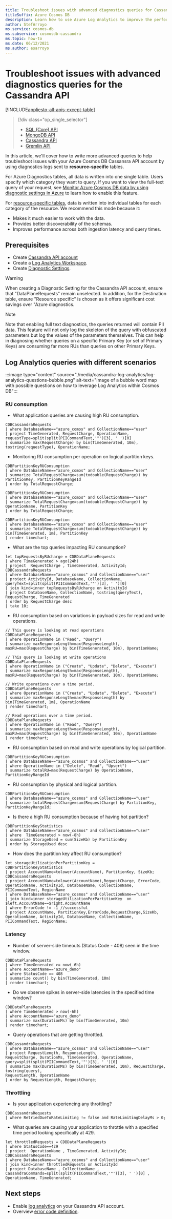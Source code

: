 ```yaml
---
title: Troubleshoot issues with advanced diagnostics queries for Cassandra API
titleSuffix: Azure Cosmos DB
description: Learn how to use Azure Log Analytics to improve the performance and health of your Azure Cosmos DB Cassandra API account.
author: StefArroyo
ms.service: cosmos-db
ms.subservice: cosmosdb-cassandra
ms.topic: how-to
ms.date: 06/12/2021
ms.author: esarroyo 
---
```


# Troubleshoot issues with advanced diagnostics queries for the Cassandra API

[!INCLUDE[appliesto-all-apis-except-table](../includes/appliesto-all-apis-except-table.md)]

> [!div class="op_single_selector"]
> * [SQL (Core) API](../cosmos-db-advanced-queries.md)
> * [MongoDB API](../mongodb/diagnostic-queries-mongodb.md)
> * [Cassandra API](diagnostic-queries-cassandra.md)
> * [Gremlin API](../queries-gremlin.md)


In this article, we'll cover how to write more advanced queries to help troubleshoot issues with your Azure Cosmos DB Cassansra API account by using diagnostics logs sent to **resource-specific** tables.

For Azure Diagnostics tables, all data is written into one single table. Users specify which category they want to query. If you want to view the full-text query of your request, see [Monitor Azure Cosmos DB data by using diagnostic settings in Azure](../cosmosdb-monitor-resource-logs.md#full-text-query) to learn how to enable this feature.

For [resource-specific tables](../cosmosdb-monitor-resource-logs.md#create-setting-portal), data is written into individual tables for each category of the resource. We recommend this mode because it:

- Makes it much easier to work with the data. 
- Provides better discoverability of the schemas.
- Improves performance across both ingestion latency and query times.


## Prerequisites

- Create [Cassandra API account](create-account-java.md)
- Create a [Log Analytics Workspace](../../azure-monitor/logs/quick-create-workspace.md).
- Create [Diagnostic Settings](../cosmosdb-monitor-resource-logs.md).

> [!WARNING]
> When creating a Diagnostic Setting for the Cassandra API account, ensure that "DataPlaneRequests" remain unselected. In addition, for the Destination table, ensure "Resource specific" is chosen as it offers significant cost savings over "Azure diagnostics.

> [!NOTE]
> Note that enabling full text diagnostics, the queries returned will contain PII data.
> This feature will not only log the skeleton of the query with obfuscated parameters but log the values of the parameters themselves. 
> This can help in diagnosing whether queries on a specific Primary Key (or set of Primary Keys) are consuming far more RUs than queries on other Primary Keys.

## Log Analytics queries with different scenarios

:::image type="content" source="./media/cassandra-log-analytics/log-analytics-questions-bubble.png" alt-text="Image of a bubble word map with possible questions on how to leverage Log Analytics within Cosmos DB":::

### RU consumption
- What application queries are causing high RU consumption.
```kusto
CDBCassandraRequests 
| where DatabaseName=="azure_comos" and CollectionName=="user" 
| project TimeGenerated, RequestCharge, OperationName,
requestType=split(split(PIICommandText,'"')[3], ' ')[0]
| summarize max(RequestCharge) by bin(TimeGenerated, 10m), tostring(requestType), OperationName;
```

- Monitoring RU consumption per operation on logical partition keys.
```kusto
CDBPartitionKeyRUConsumption
| where DatabaseName=="azure_comos" and CollectionName=="user"
| summarize TotalRequestCharge=sum(todouble(RequestCharge)) by PartitionKey, PartitionKeyRangeId
| order by TotalRequestCharge;

CDBPartitionKeyRUConsumption
| where DatabaseName=="azure_comos" and CollectionName=="user"
| summarize TotalRequestCharge=sum(todouble(RequestCharge)) by OperationName, PartitionKey
| order by TotalRequestCharge;

CDBPartitionKeyRUConsumption
| where DatabaseName=="azure_comos" and CollectionName=="user"
| summarize TotalRequestCharge=sum(todouble(RequestCharge)) by bin(TimeGenerated, 1m), PartitionKey
| render timechart;
```

- What are the top queries impacting RU consumption?
```kusto
let topRequestsByRUcharge = CDBDataPlaneRequests 
| where TimeGenerated > ago(24h)
| project  RequestCharge , TimeGenerated, ActivityId;
CDBCassandraRequests
| where DatabaseName=="azure_cosmos" and CollectionName=="user"
| project ActivityId, DatabaseName, CollectionName, queryText=split(split(PIICommandText,'"')[3], ' ')[0]
| join kind=inner topRequestsByRUcharge on ActivityId
| project DatabaseName, CollectionName, tostring(queryText), RequestCharge, TimeGenerated
| order by RequestCharge desc
| take 10;
```
- RU consumption based on variations in payload sizes for read and write operations.
```kusto
// This query is looking at read operations
CDBDataPlaneRequests
| where OperationName in ("Read", "Query")
| summarize maxResponseLength=max(ResponseLength), maxRU=max(RequestCharge) by bin(TimeGenerated, 10m), OperationName;

// This query is looking at write operations
CDBDataPlaneRequests
| where OperationName in ("Create", "Update", "Delete", "Execute")
| summarize maxResponseLength=max(ResponseLength), maxRU=max(RequestCharge) by bin(TimeGenerated, 10m), OperationName;

// Write operations over a time period.
CDBDataPlaneRequests
| where OperationName in ("Create", "Update", "Delete", "Execute")
| summarize maxResponseLength=max(ResponseLength) by bin(TimeGenerated, 1m), OperationName
| render timechart;

// Read operations over a time period.
CDBDataPlaneRequests
| where OperationName in ("Read", "Query")
| summarize maxResponseLength=max(ResponseLength), maxRU=max(RequestCharge) by bin(TimeGenerated, 10m), OperationName
| render timechart;
```

- RU consumption based on read and write operations by logical partition.
```kusto
CDBPartitionKeyRUConsumption
| where DatabaseName=="azure_cosmos" and CollectionName=="user"
| where OperationName in ("Delete", "Read", "Upsert")
| summarize totalRU=max(RequestCharge) by OperationName, PartitionKeyRangeId
```

- RU consumption by physical and logical partition.
```kusto
CDBPartitionKeyRUConsumption
| where DatabaseName=="azure_cosmos" and CollectionName=="user"
| summarize totalRequestCharge=sum(RequestCharge) by PartitionKey, PartitionKeyRangeId;
```

- Is there a high RU consumption because of having hot partition?
```kusto
CDBPartitionKeyStatistics
| where DatabaseName=="azure_cosmos" and CollectionName=="user"
| where  TimeGenerated > now(-8h)
| summarize StorageUsed = sum(SizeKb) by PartitionKey
| order by StorageUsed desc
```

- How does the partition key affect RU consumption?
```kusto
let storageUtilizationPerPartitionKey = 
CDBPartitionKeyStatistics
| project AccountName=tolower(AccountName), PartitionKey, SizeKb;
CDBCassandraRequests
| project AccountName=tolower(AccountName),RequestCharge, ErrorCode, OperationName, ActivityId, DatabaseName, CollectionName, PIICommandText, RegionName
| where DatabaseName=="azure_cosmos" and CollectionName=="user"
| join kind=inner storageUtilizationPerPartitionKey  on $left.AccountName==$right.AccountName
| where ErrorCode != -1 //successful
| project AccountName, PartitionKey,ErrorCode,RequestCharge,SizeKb, OperationName, ActivityId, DatabaseName, CollectionName, PIICommandText, RegionName;
```

### Latency
- Number of server-side timeouts (Status Code - 408) seen in the time window.
```kusto
CDBDataPlaneRequests
| where TimeGenerated >= now(-6h)
| where AccountName=="azure_demo"
| where StatusCode == 408
| summarize count() by bin(TimeGenerated, 10m)
| render timechart;
```

- Do we observe spikes in server-side latencies in the specified time window?
```kusto
CDBDataPlaneRequests
| where TimeGenerated > now(-6h)
| where AccountName=="azure_demo"
| summarize max(DurationMs) by bin(TimeGenerated, 10m)
| render timechart;
```

- Query operations that are getting throttled.
```kusto
CDBCassandraRequests
| where DatabaseName=="azure_cosmos" and CollectionName=="user"
| project RequestLength, ResponseLength,
RequestCharge, DurationMs, TimeGenerated, OperationName,
query=split(split(PIICommandText,'"')[3], ' ')[0]
| summarize max(DurationMs) by bin(TimeGenerated, 10m), RequestCharge, tostring(query),
RequestLength, OperationName
| order by RequestLength, RequestCharge;
```

### Throttling
- Is your application experiencing any throttling?
```kusto
CDBCassandraRequests
| where RetriedDueToRateLimiting != false and RateLimitingDelayMs > 0;
```
- What queries are causing your application to throttle with a specified time period looking specifically at 429.
```kusto
let throttledRequests = CDBDataPlaneRequests
| where StatusCode==429
| project  OperationName , TimeGenerated, ActivityId; 
CDBCassandraRequests
| where DatabaseName=="azure_cosmos" and CollectionName=="user"
| join kind=inner throttledRequests on ActivityId
| project DatabaseName , CollectionName , CassandraCommands=split(split(PIICommandText,'"')[3], ' ')[0] , OperationName, TimeGenerated;
```


## Next steps
- Enable [log analytics](../../azure-monitor/logs/log-analytics-overview.md) on your Cassandra API account.
- Overview [error code definition](error-codes-solution.md).